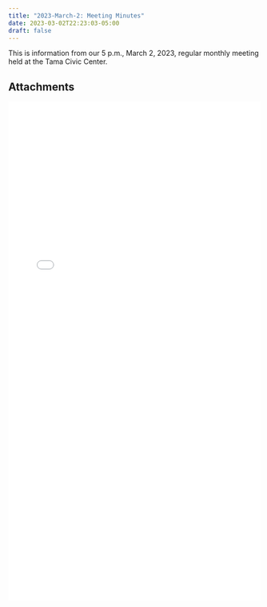 ```yaml
---
title: "2023-March-2: Meeting Minutes"
date: 2023-03-02T22:23:03-05:00
draft: false
---
```

This is information from our 5 p.m., March 2, 2023, regular monthly meeting held at the Tama Civic Center. 
 
## Attachments

<embed width=100% height=1000 src="./../../pdfs/HH-Tama-Toledo-Minutes-3-2-23-PDF.pdf"></embed>
